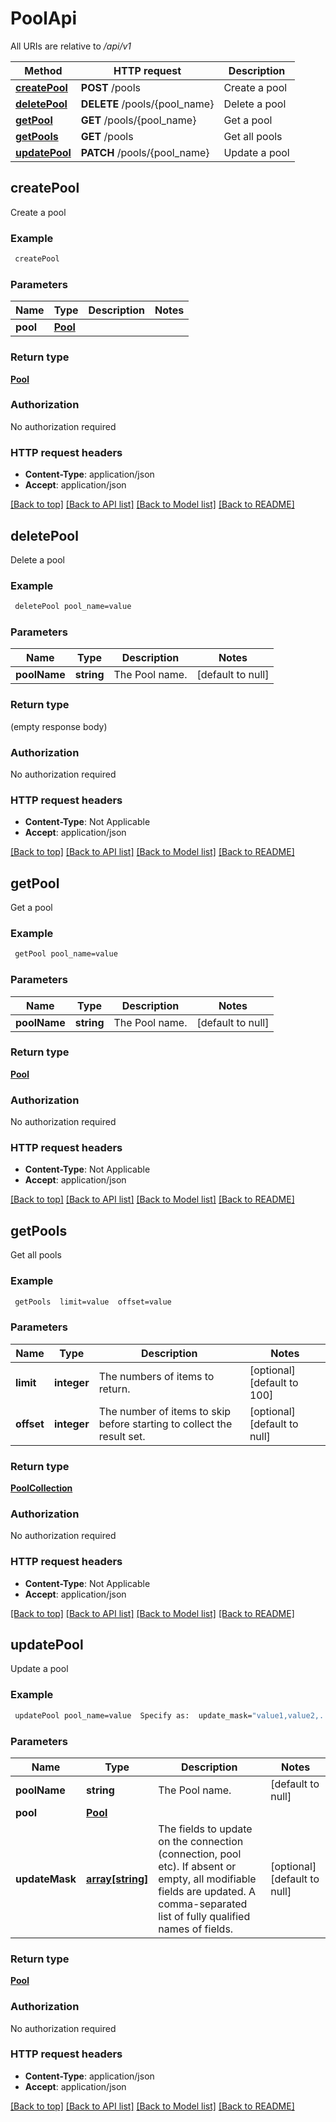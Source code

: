 # PoolApi

All URIs are relative to */api/v1*

Method | HTTP request | Description
------------- | ------------- | -------------
[**createPool**](PoolApi.md#createPool) | **POST** /pools | Create a pool
[**deletePool**](PoolApi.md#deletePool) | **DELETE** /pools/{pool_name} | Delete a pool
[**getPool**](PoolApi.md#getPool) | **GET** /pools/{pool_name} | Get a pool
[**getPools**](PoolApi.md#getPools) | **GET** /pools | Get all pools
[**updatePool**](PoolApi.md#updatePool) | **PATCH** /pools/{pool_name} | Update a pool



## createPool

Create a pool

### Example

```bash
 createPool
```

### Parameters


Name | Type | Description  | Notes
------------- | ------------- | ------------- | -------------
 **pool** | [**Pool**](Pool.md) |  |

### Return type

[**Pool**](Pool.md)

### Authorization

No authorization required

### HTTP request headers

- **Content-Type**: application/json
- **Accept**: application/json

[[Back to top]](#) [[Back to API list]](../README.md#documentation-for-api-endpoints) [[Back to Model list]](../README.md#documentation-for-models) [[Back to README]](../README.md)


## deletePool

Delete a pool

### Example

```bash
 deletePool pool_name=value
```

### Parameters


Name | Type | Description  | Notes
------------- | ------------- | ------------- | -------------
 **poolName** | **string** | The Pool name. | [default to null]

### Return type

(empty response body)

### Authorization

No authorization required

### HTTP request headers

- **Content-Type**: Not Applicable
- **Accept**: application/json

[[Back to top]](#) [[Back to API list]](../README.md#documentation-for-api-endpoints) [[Back to Model list]](../README.md#documentation-for-models) [[Back to README]](../README.md)


## getPool

Get a pool

### Example

```bash
 getPool pool_name=value
```

### Parameters


Name | Type | Description  | Notes
------------- | ------------- | ------------- | -------------
 **poolName** | **string** | The Pool name. | [default to null]

### Return type

[**Pool**](Pool.md)

### Authorization

No authorization required

### HTTP request headers

- **Content-Type**: Not Applicable
- **Accept**: application/json

[[Back to top]](#) [[Back to API list]](../README.md#documentation-for-api-endpoints) [[Back to Model list]](../README.md#documentation-for-models) [[Back to README]](../README.md)


## getPools

Get all pools

### Example

```bash
 getPools  limit=value  offset=value
```

### Parameters


Name | Type | Description  | Notes
------------- | ------------- | ------------- | -------------
 **limit** | **integer** | The numbers of items to return. | [optional] [default to 100]
 **offset** | **integer** | The number of items to skip before starting to collect the result set. | [optional] [default to null]

### Return type

[**PoolCollection**](PoolCollection.md)

### Authorization

No authorization required

### HTTP request headers

- **Content-Type**: Not Applicable
- **Accept**: application/json

[[Back to top]](#) [[Back to API list]](../README.md#documentation-for-api-endpoints) [[Back to Model list]](../README.md#documentation-for-models) [[Back to README]](../README.md)


## updatePool

Update a pool

### Example

```bash
 updatePool pool_name=value  Specify as:  update_mask="value1,value2,..."
```

### Parameters


Name | Type | Description  | Notes
------------- | ------------- | ------------- | -------------
 **poolName** | **string** | The Pool name. | [default to null]
 **pool** | [**Pool**](Pool.md) |  |
 **updateMask** | [**array[string]**](string.md) | The fields to update on the connection (connection, pool etc). If absent or empty, all modifiable fields are updated. A comma-separated list of fully qualified names of fields. | [optional] [default to null]

### Return type

[**Pool**](Pool.md)

### Authorization

No authorization required

### HTTP request headers

- **Content-Type**: application/json
- **Accept**: application/json

[[Back to top]](#) [[Back to API list]](../README.md#documentation-for-api-endpoints) [[Back to Model list]](../README.md#documentation-for-models) [[Back to README]](../README.md)

